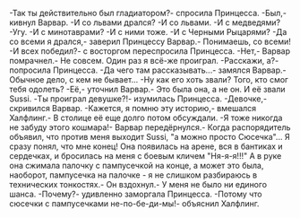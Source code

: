  -Так ты действительно был гладиатором?- спросила Принцесса.
-Был,- кивнул Варвар.
-И со львами дрался?
-И со львами.
-И с медведями?
-Угу.
-И с минотаврами?
-И с ними тоже.
-И с Черными Рыцарями?
-Да со всеми я дрался,- заверил Принцессу Варвар.- Понимаешь, со всеми!
-И всех победил?- с восторгом переспросила Принцесса.
-Нет,- Варвар помрачнел.- Не совсем. Один раз я всё-же проиграл.
-Расскажи, а?- попросила Принцесса.
-Да чего там рассказывать...- замялся Варвар.- Обычное дело, с кем не бывает...
-Ну как его хоть звали? Того, кто смог тебя одолеть?
-Её,- уточнил Варвар.- Это была она, а не он. И её звали Sussi.
-Ты проиграл девушке?!- изумилась Принцесса.
-Девочке,- скривился Варвар.
-Кажется, я помню эту историю,- вмешался Халфлинг.- В столице её еще долго потом обсуждали.
-Я тоже никогда не забуду этого кошмара!- Варвар передёрнулся.- Когда распорядитель объявил, что против меня выходит Sussi, "а можно просто Сюсечка"... Я сразу понял, что мне конец! Она появилась на арене, вся в бантиках и сердечках, и бросилась на меня с боевым кличем "Ня-я-я!!!" А в руке она сжимала палочку с пампусечкой на конце, а может это была, наоборот, пампусечка на палочке - я не слишком разбираюсь в технических тонкостях.- Он вздохнул.- У меня не было ни единого шанса.
-Почему?- удивленно заморгала Принцесса.
-Потому что сюсечки с пампусечками не-по-бе-ди-мы!- объяснил Халфлинг.      